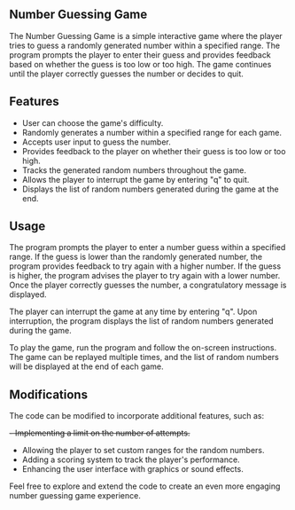 ## Number Guessing Game
The Number Guessing Game is a simple interactive game where the player tries to guess a randomly generated number within a specified range. The program prompts the player to enter their guess and provides feedback based on whether the guess is too low or too high. The game continues until the player correctly guesses the number or decides to quit.

## Features
- User can choose the game's difficulty.
- Randomly generates a number within a specified range for each game.
- Accepts user input to guess the number.
- Provides feedback to the player on whether their guess is too low or too high.
- Tracks the generated random numbers throughout the game.
- Allows the player to interrupt the game by entering "q" to quit.
- Displays the list of random numbers generated during the game at the end.

## Usage
The program prompts the player to enter a number guess within a specified range. If the guess is lower than the randomly generated number, the program provides feedback to try again with a higher number. If the guess is higher, the program advises the player to try again with a lower number. Once the player correctly guesses the number, a congratulatory message is displayed.

The player can interrupt the game at any time by entering "q". Upon interruption, the program displays the list of random numbers generated during the game.

To play the game, run the program and follow the on-screen instructions. The game can be replayed multiple times, and the list of random numbers will be displayed at the end of each game.

## Modifications
The code can be modified to incorporate additional features, such as:

~~- Implementing a limit on the number of attempts.~~
- Allowing the player to set custom ranges for the random numbers.
- Adding a scoring system to track the player's performance.
- Enhancing the user interface with graphics or sound effects.

Feel free to explore and extend the code to create an even more engaging number guessing game experience. 
